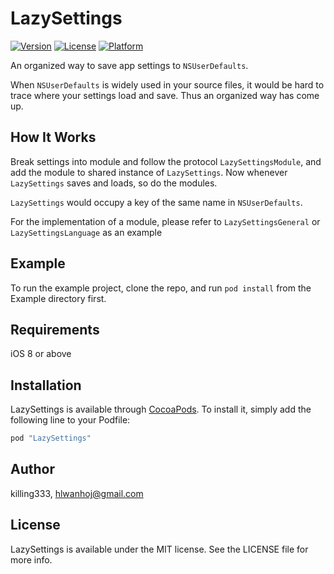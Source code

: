 # LazySettings

<!-- [![CI Status](http://img.shields.io/travis/killing333/LazySettings.svg?style=flat)](https://travis-ci.org/killing333/LazySettings) -->
[![Version](https://img.shields.io/cocoapods/v/LazySettings.svg?style=flat)](http://cocoapods.org/pods/LazySettings)
[![License](https://img.shields.io/cocoapods/l/LazySettings.svg?style=flat)](http://cocoapods.org/pods/LazySettings)
[![Platform](https://img.shields.io/cocoapods/p/LazySettings.svg?style=flat)](http://cocoapods.org/pods/LazySettings)

An organized way to save app settings to `NSUserDefaults`.

When `NSUserDefaults` is widely used in your source files, it would be hard to trace where your settings load and save. Thus an organized way has come up.

## How It Works

Break settings into module and follow the protocol `LazySettingsModule`, and add the module to shared instance of `LazySettings`. Now whenever `LazySettings` saves and loads, so do the modules.

`LazySettings` would occupy a key of the same name in `NSUserDefaults`.

For the implementation of a module, please refer to `LazySettingsGeneral` or `LazySettingsLanguage` as an example

## Example

To run the example project, clone the repo, and run `pod install` from the Example directory first.

## Requirements
iOS 8 or above

## Installation

LazySettings is available through [CocoaPods](http://cocoapods.org). To install
it, simply add the following line to your Podfile:

```ruby
pod "LazySettings"
```

## Author

killing333, hlwanhoj@gmail.com

## License

LazySettings is available under the MIT license. See the LICENSE file for more info.

